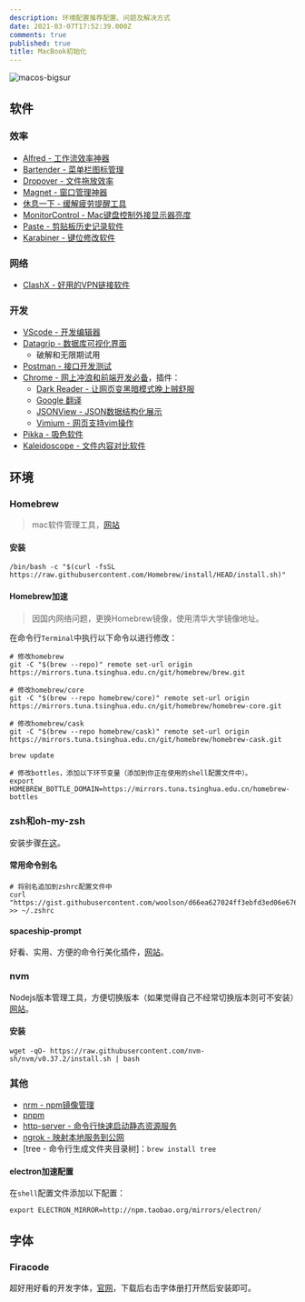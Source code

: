 ```yaml
---
description: 环境配置推荐配置、问题及解决方式
date: 2021-03-07T17:52:39.000Z
comments: true
published: true
title: MacBook初始化
---
```

![macos-bigsur](https://cdn.vox-cdn.com/thumbor/hFqCK9VhE8YFcuw3RJt59HM8heM=/0x0:1080x607/1200x800/filters:focal(454x218:626x390)/cdn.vox-cdn.com/uploads/chorus_image/image/67766925/macos.0.png)

## 软件

### 效率

- [Alfred - 工作流效率神器](https://www.alfredapp.com/)
- [Bartender - 菜单栏图标管理](https://www.macbartender.com/)
- [Dropover - 文件拖放效率](https://apps.apple.com/cn/app/dropover-%E6%9B%B4%E5%8A%A0%E5%AE%B9%E6%98%93%E6%8B%96%E6%94%BE%E6%96%87%E4%BB%B6/id1355679052?mt=12)
- [Magnet - 窗口管理神器](https://apps.apple.com/cn/app/magnet/id441258766?mt=12)
- [休息一下 - 缓解疲劳提醒工具](https://apps.apple.com/cn/app/%E4%BC%91%E6%81%AF%E4%B8%80%E4%B8%8B-%E7%BC%93%E8%A7%A3%E7%96%B2%E5%8A%B3%E6%8F%90%E9%86%92%E5%B7%A5%E5%85%B7/id1457158844?mt=12)
- [MonitorControl - Mac键盘控制外接显示器亮度](https://github.com/MonitorControl/MonitorControl)
- [Paste - 剪贴板历史记录软件](https://apps.apple.com/cn/app/paste-clipboard-manager/id967805235)
- [Karabiner - 键位修改软件](https://karabiner-elements.pqrs.org/)

### 网络

- [ClashX - 好用的VPN链接软件](https://github.com/yichengchen/clashX)

### 开发

- [VScode - 开发编辑器](https://code.visualstudio.com/)
- [Datagrip - 数据库可视化界面](https://www.jetbrains.com/datagrip/)
  - 破解和无限期试用
- [Postman - 接口开发测试](https://www.postman.com/downloads/)
- [Chrome - 网上冲浪和前端开发必备](https://www.google.com/chrome/?brand=CHBD&brand=BNSD&gclid=EAIaIQobChMI1MPhu_ad7wIViX4rCh0EsQCtEAAYASABEgJ9GfD_BwE&gclsrc=aw.ds)，插件：
  - [Dark Reader - 让网页变黑暗模式晚上贼舒服](https://chrome.google.com/webstore/detail/dark-reader/eimadpbcbfnmbkopoojfekhnkhdbieeh)
  - [Google 翻译](https://chrome.google.com/webstore/detail/google-translate/aapbdbdomjkkjkaonfhkkikfgjllcleb)
  - [JSONView - JSON数据结构化展示](https://chrome.google.com/webstore/detail/jsonview/chklaanhfefbnpoihckbnefhakgolnmc)
  - [Vimium - 网页支持vim操作](https://chrome.google.com/webstore/detail/vimium/dbepggeogbaibhgnhhndojpepiihcmeb)
- [Pikka - 吸色软件](https://apps.apple.com/cn/app/pikka-color-picker/id1195076754?mt=12)
- [Kaleidoscope - 文件内容对比软件](https://kaleidoscope.app/) 

## 环境

### Homebrew

> mac软件管理工具，[网站]()

#### 安装

```shell
/bin/bash -c "$(curl -fsSL https://raw.githubusercontent.com/Homebrew/install/HEAD/install.sh)"
```

#### Homebrew加速

> 因国内网络问题，更换Homebrew镜像，使用清华大学镜像地址。

在命令行`Terminal`中执行以下命令以进行修改：

```shell
# 修改homebrew
git -C "$(brew --repo)" remote set-url origin https://mirrors.tuna.tsinghua.edu.cn/git/homebrew/brew.git

# 修改homebrew/core
git -C "$(brew --repo homebrew/core)" remote set-url origin https://mirrors.tuna.tsinghua.edu.cn/git/homebrew/homebrew-core.git

# 修改homebrew/cask
git -C "$(brew --repo homebrew/cask)" remote set-url origin https://mirrors.tuna.tsinghua.edu.cn/git/homebrew/homebrew-cask.git

brew update

# 修改bottles，添加以下环节变量（添加到你正在使用的shell配置文件中）。
export HOMEBREW_BOTTLE_DOMAIN=https://mirrors.tuna.tsinghua.edu.cn/homebrew-bottles
```

### zsh和oh-my-zsh

安装步骤[在这](https://blog.woolson.cn/notes/other/zsh-for-macos.html)。

#### 常用命令别名

```shell
# 将别名追加到zshrc配置文件中
curl "https://gist.githubusercontent.com/woolson/d66ea627024ff3ebfd3ed06e676650d6/raw/44b6c4dc767e402205fc3a2c34ecf35da65e0252/.zshrc" >> ~/.zshrc
```

#### spaceship-prompt

好看、实用、方便的命令行美化插件，[网站](https://github.com/denysdovhan/spaceship-prompt)。

### nvm

Nodejs版本管理工具，方便切换版本（如果觉得自己不经常切换版本则可不安装）[网站](https://github.com/nvm-sh/nvm)。

#### 安装

```shell
wget -qO- https://raw.githubusercontent.com/nvm-sh/nvm/v0.37.2/install.sh | bash
```

### 其他

- [nrm - npm镜像管理](https://www.npmjs.com/package/nrm)
- [pnpm](https://www.npmjs.com/package/pnpm)
- [http-server - 命令行快速启动静态资源服务](https://www.npmjs.com/package/http-server)
- [ngrok - 映射本地服务到公网](https://www.npmjs.com/package/ngrok)
- [tree - 命令行生成文件夹目录树]：`brew install tree`

#### electron加速配置

在`shell`配置文件添加以下配置：

```shell
export ELECTRON_MIRROR=http://npm.taobao.org/mirrors/electron/
```

## 字体

### Firacode

超好用好看的开发字体，[官网](https://github.com/tonsky/FiraCode)，下载后右击字体册打开然后安装即可。
